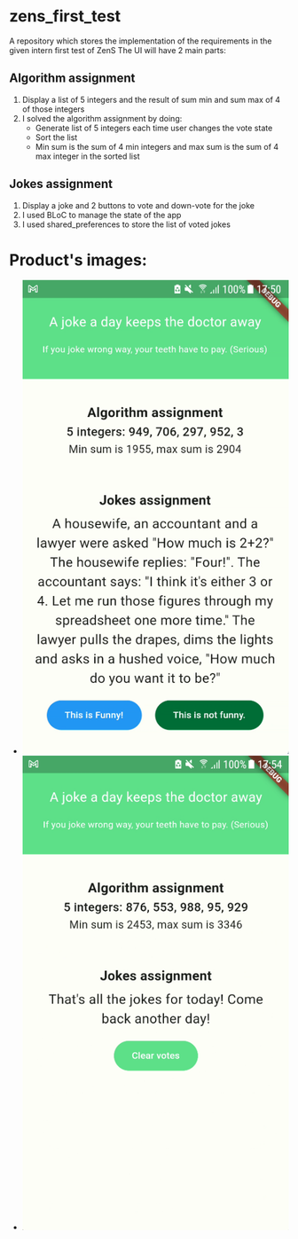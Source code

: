 # zens_first_test
A repository which stores the implementation of the requirements in the given intern first test of ZenS
The UI will have 2 main parts:

## Algorithm assignment
1. Display a list of 5 integers and the result of sum min and sum max of 4 of those integers
2. I solved the algorithm assignment by doing:
   - Generate list of 5 integers each time user changes the vote state
   - Sort the list
   - Min sum is the sum of 4 min integers and max sum is the sum of 4 max integer in the sorted list

## Jokes assignment
1. Display a joke and 2 buttons to vote and down-vote for the joke
2. I used BLoC to manage the state of the app
3. I used shared_preferences to store the list of voted jokes

# Product's images:
   - ![alt text](assets/product_images/with_a_joke.png)
   - ![alt text](assets/product_images/with_no_joke.png)